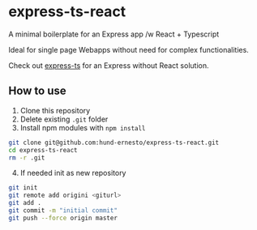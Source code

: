 # express-ts-react

A minimal boilerplate for an Express app /w React + Typescript

Ideal for single page Webapps without need for complex functionalities.

Check out [express-ts](https://github.com/hund-ernesto/express-ts) for an Express without React solution.

## How to use

1. Clone this repository
2. Delete existing `.git` folder
3. Install npm modules with `npm install`

```bash
git clone git@github.com:hund-ernesto/express-ts-react.git
cd express-ts-react
rm -r .git
```

4. If needed init as new repository

```bash
git init
git remote add origini <giturl>
git add .
git commit -m "initial commit"
git push --force origin master
```
